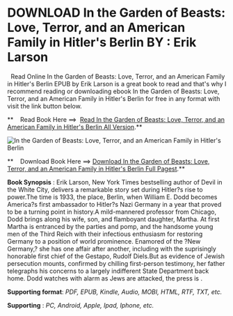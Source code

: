 **DOWNLOAD In the Garden of Beasts: Love, Terror, and an American Family in Hitler's Berlin BY : Erik Larson**
==============================================================================================================

  Read Online In the Garden of Beasts: Love, Terror, and an American Family in Hitler's Berlin EPUB by Erik Larson is a great book to read and that's why I recommend reading or downloading ebook In the Garden of Beasts: Love, Terror, and an American Family in Hitler's Berlin for free in any format with visit the link button below.

**    Read Book Here ==>  [Read In the Garden of Beasts: Love, Terror, and an American Family in Hitler's Berlin All Version](https://goodreadbook.site/?book=030740885X).**

![In the Garden of Beasts: Love, Terror, and an American Family in Hitler's Berlin](https://i.gr-assets.com/images/S/compressed.photo.goodreads.com/books/1340831738l/12602377.jpg)

**    Download Book Here ==> [Download In the Garden of Beasts: Love, Terror, and an American Family in Hitler's Berlin Full Pagest](https://goodreadbook.site/?book=030740885X).**

**Book Synopsis** : Erik Larson, New York Times bestselling author of Devil in the White City, delivers a remarkable story set during Hitler?s rise to power.The time is 1933, the place, Berlin, when William E. Dodd becomes America?s first ambassador to Hitler?s Nazi Germany in a year that proved to be a turning point in history.A mild-mannered professor from Chicago, Dodd brings along his wife, son, and flamboyant daughter, Martha. At first Martha is entranced by the parties and pomp, and the handsome young men of the Third Reich with their infectious enthusiasm for restoring Germany to a position of world prominence. Enamored of the ?New Germany,? she has one affair after another, including with the suprisingly honorable first chief of the Gestapo, Rudolf Diels.But as evidence of Jewish persecution mounts, confirmed by chilling first-person testimony, her father telegraphs his concerns to a largely indifferent State Department back home. Dodd watches with alarm as Jews are attacked, the press is .

**Supporting format**: _PDF, EPUB, Kindle, Audio, MOBI, HTML, RTF, TXT, etc._

**Supporting** : _PC, Android, Apple, Ipad, Iphone, etc._